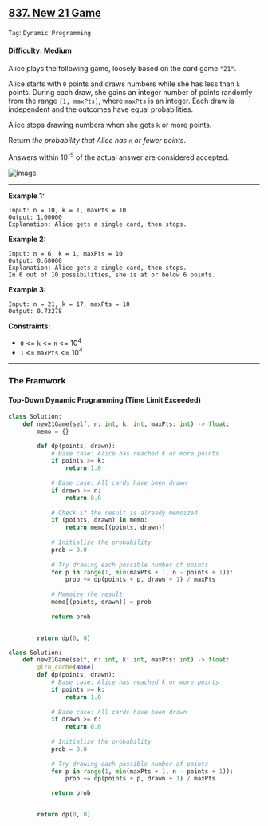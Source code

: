 ## [837. New 21 Game](https://leetcode.com/problems/new-21-game/)

```Tag```: ```Dynamic Programming```

#### Difficulty: Medium

Alice plays the following game, loosely based on the card game ```"21"```.

Alice starts with ```0``` points and draws numbers while she has less than ```k``` points. During each draw, she gains an integer number of points randomly from the range ```[1, maxPts]```, where ```maxPts``` is an integer. Each draw is independent and the outcomes have equal probabilities.

Alice stops drawing numbers when she gets ```k``` or more points.

Return _the probability that Alice has ```n``` or fewer points_.

Answers within 10<sup>-5</sup> of the actual answer are considered accepted.

![image](https://github.com/quananhle/Python/assets/35042430/924fb8a1-4d25-44b7-8a9f-43789b0da626)

---

__Example 1:__
```
Input: n = 10, k = 1, maxPts = 10
Output: 1.00000
Explanation: Alice gets a single card, then stops.
```

__Example 2:__
```
Input: n = 6, k = 1, maxPts = 10
Output: 0.60000
Explanation: Alice gets a single card, then stops.
In 6 out of 10 possibilities, she is at or below 6 points.
```

__Example 3:__
```
Input: n = 21, k = 17, maxPts = 10
Output: 0.73278
```

__Constraints:__

- ```0``` <= ```k``` <= ```n``` <= 10<sup>4</sup>
- ```1``` <= ```maxPts``` <= 10<sup>4</sup>

---

### The Framwork

#### Top-Down Dynamic Programming (Time Limit Exceeded)

```Python
class Solution:
    def new21Game(self, n: int, k: int, maxPts: int) -> float:
        memo = {}

        def dp(points, drawn):
            # Base case: Alice has reached k or more points
            if points >= k:
                return 1.0
            
            # Base case: All cards have been drawn
            if drawn >= n:
                return 0.0
            
            # Check if the result is already memoized
            if (points, drawn) in memo:
                return memo[(points, drawn)]
            
            # Initialize the probability
            prob = 0.0
            
            # Try drawing each possible number of points
            for p in range(1, min(maxPts + 1, n - points + 1)):
                prob += dp(points + p, drawn + 1) / maxPts
            
            # Memoize the result
            memo[(points, drawn)] = prob
            
            return prob


        return dp(0, 0)
```

```Python
class Solution:
    def new21Game(self, n: int, k: int, maxPts: int) -> float:
        @lru_cache(None)
        def dp(points, drawn):
            # Base case: Alice has reached k or more points
            if points >= k:
                return 1.0
            
            # Base case: All cards have been drawn
            if drawn >= n:
                return 0.0
            
            # Initialize the probability
            prob = 0.0
            
            # Try drawing each possible number of points
            for p in range(1, min(maxPts + 1, n - points + 1)):
                prob += dp(points + p, drawn + 1) / maxPts

            return prob


        return dp(0, 0)
```
 
